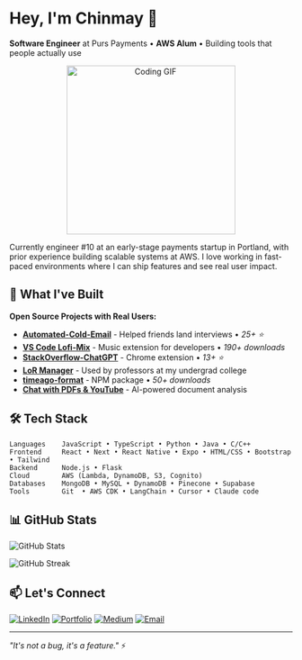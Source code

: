 # Hey, I'm Chinmay 👋

**Software Engineer** at Purs Payments • **AWS Alum** • Building tools that people actually use

<div align="center">
  <img src="https://user-images.githubusercontent.com/74038190/216649417-9acc58df-9186-4132-ad43-819a57babb67.gif" width="300" alt="Coding GIF">
</div>

Currently engineer #10 at an early-stage payments startup in Portland, with prior experience building scalable systems at AWS. I love working in fast-paced environments where I can ship features and see real user impact.

## 🚀 What I've Built

**Open Source Projects with Real Users:**
- **[Automated-Cold-Email](https://github.com/chinmaykhamkar/automated-cold-email)** - Helped friends land interviews • *25+ ⭐*
- **[VS Code Lofi-Mix](https://github.com/chinmaykhamkar/lofi-mix)** - Music extension for developers • *190+ downloads*
- **[StackOverflow-ChatGPT](https://github.com/chinmaykhamkar/stackoverflow-chatgpt)** - Chrome extension • *13+ ⭐*
- **[LoR Manager](https://github.com/chinmaykhamkar/lor-manager)** - Used by professors at my undergrad college
- **[timeago-format](https://www.npmjs.com/package/timeago-format)** - NPM package • *50+ downloads*
- **[Chat with PDFs & YouTube](https://github.com/chinmaykhamkar/youtube-pdf-chatbot)** - AI-powered document analysis

## 🛠️ Tech Stack

```
Languages    JavaScript • TypeScript • Python • Java • C/C++
Frontend     React • Next • React Native • Expo • HTML/CSS • Bootstrap • Tailwind 
Backend      Node.js • Flask
Cloud        AWS (Lambda, DynamoDB, S3, Cognito)
Databases    MongoDB • MySQL • DynamoDB • Pinecone • Supabase
Tools        Git  • AWS CDK • LangChain • Cursor • Claude code
```

## 📊 GitHub Stats

![GitHub Stats](https://github-readme-stats.vercel.app/api?username=chinmaykhamkar&show_icons=true&count_private=true&theme=default&hide_border=true)

![GitHub Streak](https://github-readme-streak-stats.herokuapp.com/?user=chinmaykhamkar&theme=default&hide_border=true)

## 📫 Let's Connect

[![LinkedIn](https://img.shields.io/badge/LinkedIn-0077B5?style=flat&logo=linkedin&logoColor=white)](https://www.linkedin.com/in/chinmaykhamkar/)
[![Portfolio](https://img.shields.io/badge/Portfolio-000000?style=flat&logo=About.me&logoColor=white)](https://chinmaykhamkar-github-io.vercel.app/#home)
[![Medium](https://img.shields.io/badge/Medium-12100E?style=flat&logo=medium&logoColor=white)](https://medium.com/@khamkarchinmay4)
[![Email](https://img.shields.io/badge/Email-D14836?style=flat&logo=gmail&logoColor=white)](mailto:khamkarchinmay4@gmail.com)

---

*"It's not a bug, it's a feature."* ⚡
